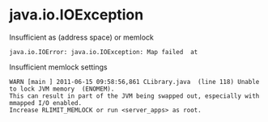 java.io.IOException
===================

 Insufficient as (address space) or memlock
    
    java.io.IOError: java.io.IOException: Map failed  at 
    
 Insufficient memlock settings

    WARN [main ] 2011-06-15 09:58:56,861 CLibrary.java  (line 118) Unable to lock JVM memory  (ENOMEM).
    This can result in part of the JVM being swapped out, especially with mmapped I/O enabled.
    Increase RLIMIT_MEMLOCK or run <server_apps> as root.

